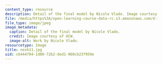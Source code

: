 ```yaml
---
content_type: resource
description: Detail of the final model by Nicole Vlado. Image courtesy of OCW.
file: /media/https%3A/open-learning-course-data-rc.s3.amazonaws.com/4-196-architecture-design-level-ii-cuba-studio-spring-2004/c64447041d0072b2ded1960cb23f959e_nosh11.jpg
file_type: image/jpeg
image_metadata:
  caption: Detail of the final model by Nicole Vlado.
  credit: Image courtesy of OCW.
  image-alt: Work by Nicole Vlado.
resourcetype: Image
title: nosh11.jpg
uid: c6444704-1d00-72b2-ded1-960cb23f959e
---
```

